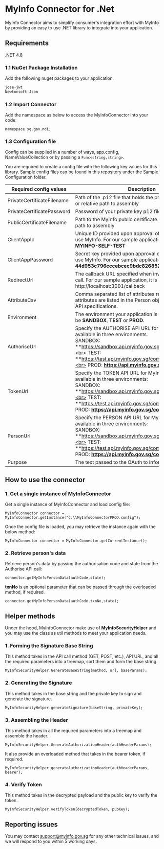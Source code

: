# MyInfo Connector for .Net

MyInfo Connector aims to simplify consumer's integration effort with MyInfo by providing an easy to use .NET library to integrate into your application.

## Requirements

.NET 4.8

### 1.1 NuGet Package Installation

Add the following nuget packages to your application.

```xml
jose-jwt
Newtonsoft.Json
```

### 1.2 Import Connector

Add the namespace as below to access the MyInfoConnector into your code:

```.Net
namespace sg.gov.ndi;
```

### 1.3 Configuration file

Config can be supplied in a number of ways, app.config, NameValueCollection or by passing a `Func<string,string>`.

You are required to create a config file with the following key values for this library. Sample config files can be found in this repository under the Sample Configuration folder.

| Required config values | Description |
| -------- | ----------- |
| PrivateCertificateFilename | Path of the .p12 file that holds the private key. Absolute or relative path to assembly |
| PrivateCertificatePassword | Password of your private key p12 file. |
| PublicCertificateFilename | Path to the MyInfo public certificate. Absolute or relative path to assembly  |
| ClientAppId | Unique ID provided upon approval of your application to use MyInfo. For our sample application, it is **STG2-MYINFO-SELF-TEST** |
| ClientAppPassword | Secret key provided upon approval of your application to use MyInfo. For our sample application, it is **44d953c796cccebcec9bdc826852857ab412fbe2** |
| RedirectUrl | The callback URL specified when invoking the authorise call. For our sample application, it is http://localhost:3001/callback |
| AttributeCsv | Comma separated list of attributes requested. Possible attributes are listed in the Person object definition in the API specifications. |
| Environment | The environment your application is configured. This can be **SANDBOX**, **TEST** or **PROD**. |
| AuthoriseUrl | Specify the AUTHORISE API URL for MyInfo. The API is available in three environments:<br> SANDBOX: **https://sandbox.api.myinfo.gov.sg/com/v3/authorise**<br> TEST: **https://test.api.myinfo.gov.sg/com/v3/authorise**<br> PROD:  **https://api.myinfo.gov.sg/com/v3/authorise** |
| TokenUrl | Specify the TOKEN API URL for MyInfo. The API is available in three environments:<br> SANDBOX: **https://sandbox.api.myinfo.gov.sg/com/v3/token**<br> TEST: **https://test.api.myinfo.gov.sg/com/v3/token**<br> PROD:  **https://api.myinfo.gov.sg/com/v3/token** |
| PersonUrl | Specify the PERSON API URL for MyInfo. The API is available in three environments:<br> SANDBOX: **https://sandbox.api.myinfo.gov.sg/com/v3/person**<br> TEST: **https://test.api.myinfo.gov.sg/com/v3/person**<br> PROD:  **https://api.myinfo.gov.sg/com/v3/person** |
| Purpose | The text passed to the OAuth to inform the user what 

## How to use the connector

### 1. Get a single instance of MyInfoConnector

Get a single instance of MyInfoConnector and load config file:

```
MyInfoConnector connector = MyInfoConnector.getInstance("C:\\MyInfoConnectorPROD.config");
```

Once the config file is loaded, you may retrieve the instance again with the below method:
```
MyInfoConnector connector = MyInfoConnector.getCurrentInstance();
```

### 2. Retrieve person's data
Retrieve person's data by passing the authorisation code and state from the Authorise API call:

```
connector.getMyInfoPersonData(authCode,state);
```
**txnNo** is an optional parameter that can be passed through the overloaded method, if required.
```
connector.getMyInfoPersonData(authCode,txnNo,state);
```

## Helper methods

Under the hood, MyInfoConnector make use of **MyInfoSecurityHelper** and you may use the class as util methods to meet your application needs.

### 1. Forming the Signature Base String
This method takes in the API call method (GET, POST, etc.), API URL, and all the required parameters into a treemap, sort them and form the base string.
```
MyInfoSecurityHelper.GenerateBaseString(method, url, baseParams);
```

### 2. Generating the Signature
This method takes in the base string and the private key to sign and generate the signature.
```
MyInfoSecurityHelper.generateSignature(baseString, privateKey);
```

### 3. Assembling the Header
This method takes in all the required parameters into a treemap and assemble the header.
```
MyInfoSecurityHelper.GenerateAuthorizationHeader(authHeaderParams);
```
It also provide an overloaded method that takes in the bearer token, if required.
```
MyInfoSecurityHelper.generateAuthorizationHeader(authHeaderParams, bearer);
```
### 4. Verify Token
This method takes in the decrypted payload and the public key to verify the token.
```
MyInfoSecurityHelper.verifyToken(decryptedToken, pubKey);
```

## Reporting issues

You may contact [support@myinfo.gov.sg](mailto:support@myinfo.gov.sg) for any other technical issues, and we will respond to you within 5 working days.
